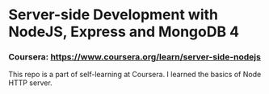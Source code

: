 # Server-side Development with NodeJS, Express and MongoDB 4

### Coursera: https://www.coursera.org/learn/server-side-nodejs

This repo is a part of self-learning at Coursera. I learned the basics of Node HTTP server.

